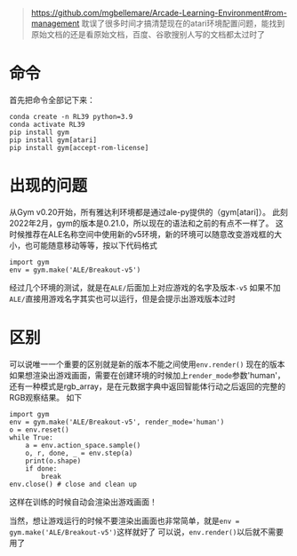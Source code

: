 > https://github.com/mgbellemare/Arcade-Learning-Environment#rom-management
> 耽误了很多时间才搞清楚现在的atari环境配置问题，能找到原始文档的还是看原始文档，百度、谷歌搜别人写的文档都太过时了

# 命令
首先把命令全部记下来：
```
conda create -n RL39 python=3.9
conda activate RL39
pip install gym
pip install gym[atari]
pip install gym[accept-rom-license]
```
# 出现的问题
从Gym v0.20开始，所有雅达利环境都是通过ale-py提供的（gym[atari]）。
此刻2022年2月，gym的版本是0.21.0，所以现在的语法和之前的有点不一样了。
这时候推荐在ALE名称空间中使用新的v5环境，新的环境可以随意改变游戏框的大小，也可能随意移动等等，按以下代码格式
```
import gym
env = gym.make('ALE/Breakout-v5')
```
经过几个环境的测试，就是在`ALE/`后面加上对应游戏的名字及版本`-v5`
如果不加`ALE/`直接用游戏名字其实也可以运行，但是会提示出游戏版本过时


# 区别
可以说唯一一个重要的区别就是新的版本不能之间使用`env.render()`
现在的版本如果想渲染出游戏画面，需要在创建环境的时候加上`render_mode`参数'human'，
还有一种模式是rgb_array，是在元数据字典中返回智能体行动之后返回的完整的RGB观察结果。
如下
```
import gym
env = gym.make('ALE/Breakout-v5', render_mode='human')
o = env.reset()
while True:
    a = env.action_space.sample()
    o, r, done, _ = env.step(a)
    print(o.shape)
    if done:
        break
env.close() # close and clean up
```
这样在训练的时候自动会渲染出游戏画面！

当然，想让游戏运行的时候不要渲染出画面也非常简单，就是`env = gym.make('ALE/Breakout-v5')`这样就好了
可以说，`env.render()`以后就不需要用了
